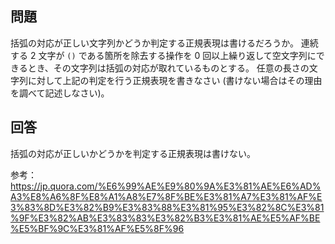 ## 問題

括弧の対応が正しい文字列かどうか判定する正規表現は書けるだろうか。
連続する 2 文字が `()` である箇所を除去する操作を 0 回以上繰り返して空文字列にできるとき、その文字列は括弧の対応が取れているものとする。
任意の長さの文字列に対して上記の判定を行う正規表現を書きなさい (書けない場合はその理由を調べて記述しなさい)。

## 回答

括弧の対応が正しいかどうかを判定する正規表現は書けない。

参考：
https://jp.quora.com/%E6%99%AE%E9%80%9A%E3%81%AE%E6%AD%A3%E8%A6%8F%E8%A1%A8%E7%8F%BE%E3%81%A7%E3%81%AF%E3%83%8D%E3%82%B9%E3%83%88%E3%81%95%E3%82%8C%E3%81%9F%E3%82%AB%E3%83%83%E3%82%B3%E3%81%AE%E5%AF%BE%E5%BF%9C%E3%81%AF%E5%8F%96
